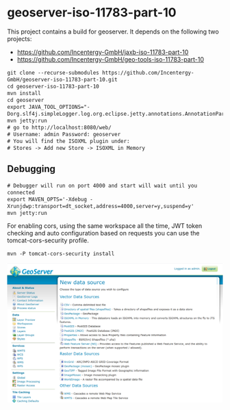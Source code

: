 # geoserver-iso-11783-part-10

This project contains a build for geoserver. It depends on the following two projects:

 * https://github.com/Incentergy-GmbH/jaxb-iso-11783-part-10
 * https://github.com/Incentergy-GmbH/geo-tools-iso-11783-part-10

```
git clone --recurse-submodules https://github.com/Incentergy-GmbH/geoserver-iso-11783-part-10.git
cd geoserver-iso-11783-part-10
mvn install
cd geoserver 
export JAVA_TOOL_OPTIONS="-Dorg.slf4j.simpleLogger.log.org.eclipse.jetty.annotations.AnnotationParser=ERROR"
mvn jetty:run
# go to http://localhost:8080/web/
# Username: admin Password: geoserver
# You will find the ISOXML plugin under:
# Stores -> Add new Store -> ISOXML in Memory
```

## Debugging

```
# Debugger will run on port 4000 and start will wait until you connected
export MAVEN_OPTS='-Xdebug -Xrunjdwp:transport=dt_socket,address=4000,server=y,suspend=y'
mvn jetty:run
```

For enabling cors, using the same workspace all the time, JWT token checking and auto configuration based on requests you can use the tomcat-cors-security profile.

```
mvn -P tomcat-cors-security install
```

![](img/new-data-store.png)
